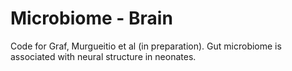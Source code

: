 # Microbiome - Brain

Code for Graf, Murgueitio et al (in preparation). Gut microbiome is associated with neural structure in neonates.


